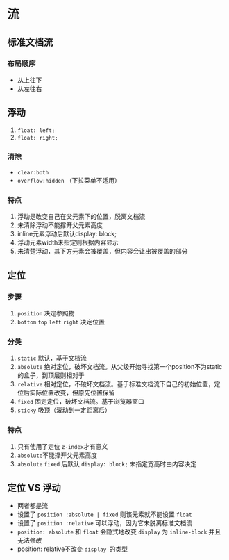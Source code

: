 # 流

## 标准文档流

### 布局顺序

- 从上往下
- 从左往右

## 浮动

1. ```float: left;```
2. ```float: right;```

### 清除

- ```clear:both```
- ```overflow:hidden``` （下拉菜单不适用）

### 特点

1. 浮动是改变自己在父元素下的位置，脱离文档流
2. 未清除浮动不能撑开父元素高度
3. inline元素浮动后默认display: block;
4. 浮动元素width未指定则根据内容显示
5. 未清楚浮动，其下方元素会被覆盖，但内容会让出被覆盖的部分

## 定位

### 步骤

1. ```position``` 决定参照物
2. ```bottom``` ```top``` ```left``` ```right``` 决定位置

### 分类

1. ```static``` 默认，基于文档流
2. ```absolute``` 绝对定位，破坏文档流。从父级开始寻找第一个position不为static的盒子，到顶层则相对于
3. ```relative``` 相对定位，不破坏文档流。基于标准文档流下自己的初始位置，定位后实际位置改变，但原先位置保留
4. ```fixed``` 固定定位，破坏文档流。基于浏览器窗口
5. ```sticky``` 吸顶（滚动到一定距离后）

### 特点

1. 只有使用了定位 ```z-index```才有意义
2. ```absolute```不能撑开父元素高度
3. ```absolute``` ```fixed``` 后默认 ```display: block;``` 未指定宽高时由内容决定

## 定位 VS 浮动

- 两者都是流
- 设置了 ```position :absolute | fixed``` 则该元素就不能设置 ```float```
- 设置了 ```position :relative``` 可以浮动，因为它未脱离标准文档流
- ```position: absolute``` 和 ```float``` 会隐式地改变 ```display``` 为 ```inline-block``` 并且无法修改
- position: relative不改变 ```display ```的类型